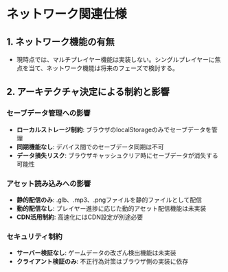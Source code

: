 # ネットワーク関連仕様

## 1. ネットワーク機能の有無

- 現時点では、マルチプレイヤー機能は実装しない。シングルプレイヤーに焦点を当て、ネットワーク機能は将来のフェーズで検討する。

## 2. アーキテクチャ決定による制約と影響

### セーブデータ管理への影響

- **ローカルストレージ制約**: ブラウザのlocalStorageのみでセーブデータを管理
- **同期機能なし**: デバイス間でのセーブデータ同期は不可
- **データ損失リスク**: ブラウザキャッシュクリア時にセーブデータが消失する可能性

### アセット読み込みへの影響

- **静的配信のみ**: .glb、.mp3、.pngファイルを静的ファイルとして配信
- **動的配信なし**: プレイヤー進捗に応じた動的アセット配信機能は未実装
- **CDN活用制約**: 高速化にはCDN設定が別途必要

### セキュリティ制約

- **サーバー検証なし**: ゲームデータの改ざん検出機能は未実装
- **クライアント検証のみ**: 不正行為対策はブラウザ側の実装に依存
